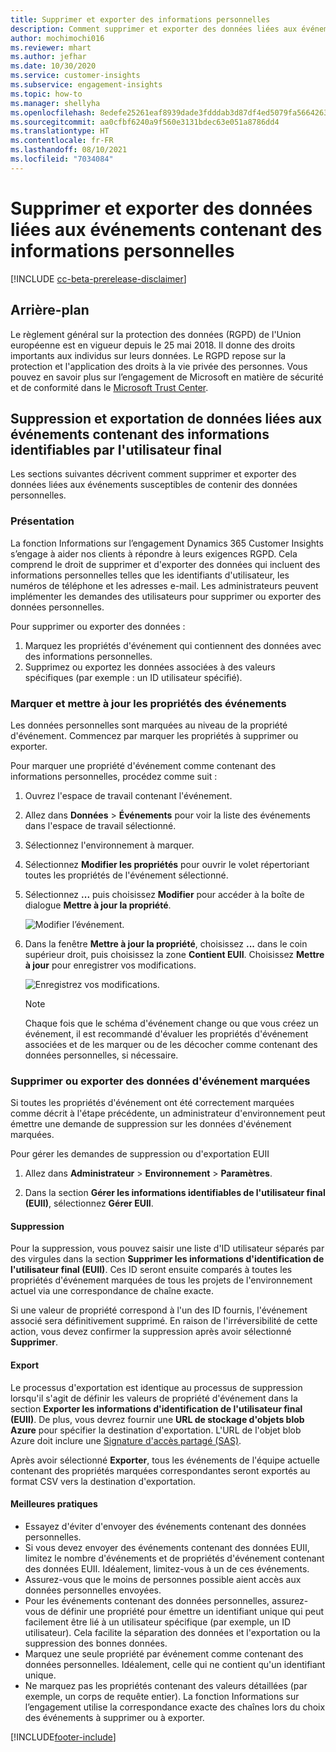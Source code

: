 ```yaml
---
title: Supprimer et exporter des informations personnelles
description: Comment supprimer et exporter des données liées aux événements contenant des données personnelles.
author: mochimochi016
ms.reviewer: mhart
ms.author: jefhar
ms.date: 10/30/2020
ms.service: customer-insights
ms.subservice: engagement-insights
ms.topic: how-to
ms.manager: shellyha
ms.openlocfilehash: 8edefe25261eaf8939dade3fdddab3d87df4ed5079fa566426319cd7b32e1638
ms.sourcegitcommit: aa0cfbf6240a9f560e3131bdec63e051a8786dd4
ms.translationtype: HT
ms.contentlocale: fr-FR
ms.lasthandoff: 08/10/2021
ms.locfileid: "7034084"
---
```

# <a name="delete-and-export-event-data-containing-personal-information"></a>Supprimer et exporter des données liées aux événements contenant des informations personnelles

[!INCLUDE [cc-beta-prerelease-disclaimer](includes/cc-beta-prerelease-disclaimer.md)]

## <a name="background"></a>Arrière-plan

Le règlement général sur la protection des données (RGPD) de l'Union européenne est en vigueur depuis le 25 mai 2018. Il donne des droits importants aux individus sur leurs données. Le RGPD repose sur la protection et l'application des droits à la vie privée des personnes. Vous pouvez en savoir plus sur l’engagement de Microsoft en matière de sécurité et de conformité dans le [Microsoft Trust Center](https://www.microsoft.com/trust-center).

## <a name="deleting-and-exporting-event-data-containing-end-user-identifiable-information"></a>Suppression et exportation de données liées aux événements contenant des informations identifiables par l'utilisateur final

Les sections suivantes décrivent comment supprimer et exporter des données liées aux événements susceptibles de contenir des données personnelles.

### <a name="overview"></a>Présentation

La fonction Informations sur l’engagement Dynamics 365 Customer Insights s’engage à aider nos clients à répondre à leurs exigences RGPD. Cela comprend le droit de supprimer et d'exporter des données qui incluent des informations personnelles telles que les identifiants d'utilisateur, les numéros de téléphone et les adresses e-mail. Les administrateurs peuvent implémenter les demandes des utilisateurs pour supprimer ou exporter des données personnelles.

Pour supprimer ou exporter des données :

1. Marquez les propriétés d'événement qui contiennent des données avec des informations personnelles.
2. Supprimez ou exportez les données associées à des valeurs spécifiques (par exemple : un ID utilisateur spécifié).

### <a name="tag-and-update-event-properties"></a>Marquer et mettre à jour les propriétés des événements

Les données personnelles sont marquées au niveau de la propriété d'événement. Commencez par marquer les propriétés à supprimer ou exporter.

Pour marquer une propriété d'événement comme contenant des informations personnelles, procédez comme suit :

1. Ouvrez l'espace de travail contenant l'événement.

1. Allez dans **Données** > **Événements** pour voir la liste des événements dans l'espace de travail sélectionné.
  
1. Sélectionnez l'environnement à marquer.

1. Sélectionnez **Modifier les propriétés** pour ouvrir le volet répertoriant toutes les propriétés de l'événement sélectionné.
     
1. Sélectionnez **...** puis choisissez **Modifier** pour accéder à la boîte de dialogue **Mettre à jour la propriété**.

   ![Modifier l’événement.](media/edit-event.png "Modifier l’événement")

1. Dans la fenêtre **Mettre à jour la propriété**, choisissez **...** dans le coin supérieur droit, puis choisissez la zone **Contient EUII**. Choisissez **Mettre à jour** pour enregistrer vos modifications.

   ![Enregistrez vos modifications.](media/update-property.png "Enregistrer vos modifications")

   > [!NOTE]
   > Chaque fois que le schéma d'événement change ou que vous créez un événement, il est recommandé d'évaluer les propriétés d'événement associées et de les marquer ou de les décocher comme contenant des données personnelles, si nécessaire.

### <a name="delete-or-export-tagged-event-data"></a>Supprimer ou exporter des données d'événement marquées

Si toutes les propriétés d'événement ont été correctement marquées comme décrit à l'étape précédente, un administrateur d'environnement peut émettre une demande de suppression sur les données d'événement marquées.

Pour gérer les demandes de suppression ou d'exportation EUII

1. Allez dans **Administrateur** > **Environnement** > **Paramètres**.

1. Dans la section **Gérer les informations identifiables de l'utilisateur final (EUII)**, sélectionnez **Gérer EUII**.

#### <a name="deletion"></a>Suppression

Pour la suppression, vous pouvez saisir une liste d'ID utilisateur séparés par des virgules dans la section **Supprimer les informations d'identification de l'utilisateur final (EUII)**. Ces ID seront ensuite comparés à toutes les propriétés d'événement marquées de tous les projets de l'environnement actuel via une correspondance de chaîne exacte. 

Si une valeur de propriété correspond à l'un des ID fournis, l'événement associé sera définitivement supprimé. En raison de l'irréversibilité de cette action, vous devez confirmer la suppression après avoir sélectionné **Supprimer**.

#### <a name="export"></a>Export

Le processus d'exportation est identique au processus de suppression lorsqu'il s'agit de définir les valeurs de propriété d'événement dans la section **Exporter les informations d'identification de l'utilisateur final (EUII)**. De plus, vous devrez fournir une **URL de stockage d'objets blob Azure** pour spécifier la destination d'exportation. L'URL de l'objet blob Azure doit inclure une [Signature d'accès partagé (SAS)](/azure/storage/common/storage-sas-overview).

Après avoir sélectionné **Exporter**, tous les événements de l'équipe actuelle contenant des propriétés marquées correspondantes seront exportés au format CSV vers la destination d'exportation.

#### <a name="good-practices"></a>Meilleures pratiques

* Essayez d'éviter d'envoyer des événements contenant des données personnelles.
* Si vous devez envoyer des événements contenant des données EUII, limitez le nombre d'événements et de propriétés d'événement contenant des données EUII. Idéalement, limitez-vous à un de ces événements.
* Assurez-vous que le moins de personnes possible aient accès aux données personnelles envoyées.
* Pour les événements contenant des données personnelles, assurez-vous de définir une propriété pour émettre un identifiant unique qui peut facilement être lié à un utilisateur spécifique (par exemple, un ID utilisateur). Cela facilite la séparation des données et l'exportation ou la suppression des bonnes données.
* Marquez une seule propriété par événement comme contenant des données personnelles. Idéalement, celle qui ne contient qu'un identifiant unique.
* Ne marquez pas les propriétés contenant des valeurs détaillées (par exemple, un corps de requête entier). La fonction Informations sur l’engagement utilise la correspondance exacte des chaînes lors du choix des événements à supprimer ou à exporter.


[!INCLUDE[footer-include](../includes/footer-banner.md)]
